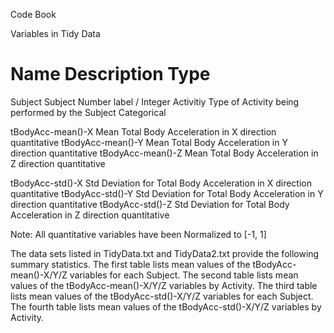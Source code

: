 Code Book

Variables in Tidy Data

Name                                Description                                                                                 Type
==============================================================================
Subject                             Subject Number                                                                         label / Integer
Activitiy                            Type of Activity being performed by the Subject                    Categorical

tBodyAcc-mean()-X       Mean Total Body Acceleration in X direction                         quantitative
tBodyAcc-mean()-Y       Mean Total Body Acceleration in Y direction                         quantitative
tBodyAcc-mean()-Z       Mean Total Body Acceleration in Z direction                          quantitative

tBodyAcc-std()-X            Std Deviation for Total Body Acceleration in X direction     quantitative
tBodyAcc-std()-Y            Std Deviation for Total Body Acceleration in Y direction     quantitative
tBodyAcc-std()-Z            Std Deviation for Total Body Acceleration in Z direction      quantitative

Note:
All quantitative variables have been Normalized to [-1, 1]

The data sets listed in TidyData.txt and TidyData2.txt provide the following summary statistics.
The first table lists mean values of the tBodyAcc-mean()-X/Y/Z variables for each Subject.
The second table lists mean values of the tBodyAcc-mean()-X/Y/Z variables by Activity.
The third table lists mean values of the tBodyAcc-std()-X/Y/Z variables for each Subject.
The fourth table lists mean values of the tBodyAcc-std()-X/Y/Z variables by Activity.


